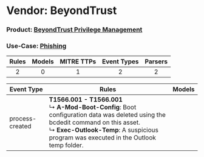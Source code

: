 Vendor: BeyondTrust
===================
### Product: [BeyondTrust Privilege Management](../ds_beyondtrust_beyondtrust_privilege_management.md)
### Use-Case: [Phishing](../../../../UseCases/uc_phishing.md)

| Rules | Models | MITRE TTPs | Event Types | Parsers |
|:-----:|:------:|:----------:|:-----------:|:-------:|
|   2   |   0    |     1      |      2      |    2    |

| Event Type      | Rules                                                                                                                                                                                                                                   | Models |
| --------------- | --------------------------------------------------------------------------------------------------------------------------------------------------------------------------------------------------------------------------------------- | ------ |
| process-created | <b>T1566.001 - T1566.001</b><br> ↳ <b>A-Mod-Boot-Config</b>: Boot configuration data was deleted using the bcdedit command on this asset.<br> ↳ <b>Exec-Outlook-Temp</b>: A suspicious program was executed in the Outlook temp folder. |        |